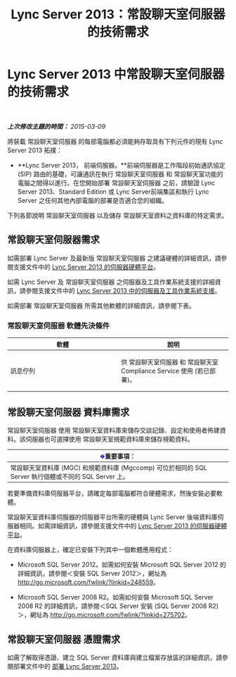 ﻿---
title: Lync Server 2013：常設聊天室伺服器的技術需求
TOCTitle: 常設聊天室伺服器的技術需求
ms:assetid: 692b7d99-1bc9-4c99-a050-2bc2be8688b2
ms:mtpsurl: https://technet.microsoft.com/zh-tw/library/Gg398495(v=OCS.15)
ms:contentKeyID: 49291195
ms.date: 08/10/2015
mtps_version: v=OCS.15
ms.translationtype: HT
---

# Lync Server 2013 中常設聊天室伺服器的技術需求

 

_**上次修改主題的時間：** 2015-03-09_

將裝載 常設聊天室伺服器 的每部電腦都必須能夠存取具有下列元件的現有 Lync Server 2013 拓撲：

  - **Lync Server 2013， 前端伺服器。**前端伺服器是工作階段初始通訊協定 (SIP) 路由的基礎，可讓通訊在執行 常設聊天室伺服器 和 常設聊天室功能的電腦之間得以進行。在您開始部署 常設聊天室伺服器 之前，請驗證 Lync Server 2013、Standard Edition 或 Lync Server前端集區和執行 Lync Server 之任何其他內部電腦的部署是否適合您的組織。

下列各節說明 常設聊天室伺服器 以及儲存 常設聊天室資料之資料庫的特定需求。

## 常設聊天室伺服器需求

如需部署 Lync Server 及最新版 常設聊天室伺服器 之建議硬體的詳細資訊，請參閱支援文件中的 [Lync Server 2013 的伺服器硬體平台](lync-server-2013-server-hardware-platforms.md)。

如需 Lync Server 及 常設聊天室伺服器 之伺服器及工具作業系統支援的詳細資訊，請參閱支援文件中的 [Lync Server 2013 中的伺服器及工具作業系統支援](lync-server-2013-server-and-tools-operating-system-support.md)。

如需部署 常設聊天室伺服器 所需其他軟體的詳細資訊，請參閱下表。

### 常設聊天室伺服器 軟體先決條件

<table>
<colgroup>
<col style="width: 50%" />
<col style="width: 50%" />
</colgroup>
<thead>
<tr class="header">
<th>軟體</th>
<th>說明</th>
</tr>
</thead>
<tbody>
<tr class="odd">
<td><p>訊息佇列</p></td>
<td><p>供 常設聊天室伺服器 和 常設聊天室 Compliance Service 使用 (若已部署)。</p></td>
</tr>
</tbody>
</table>


## 常設聊天室伺服器 資料庫需求

常設聊天室伺服器 使用 常設聊天室資料庫來儲存交談記錄、設定和使用者佈建資料。該伺服器也可選擇使用 常設聊天室規範資料庫來儲存規範資料。

<table>
<thead>
<tr class="header">
<th><img src="images/Gg412908.important(OCS.15).gif" title="important" alt="important" />重要事項：</th>
</tr>
</thead>
<tbody>
<tr class="odd">
<td>常設聊天室資料庫 (MGC) 和規範資料庫 (Mgccomp) 可位於相同的 SQL Server 執行個體或不同的 SQL Server 上。</td>
</tr>
</tbody>
</table>


若要準備資料庫伺服器平台，請確定每部電腦都符合硬體需求，然後安裝必要軟體。

常設聊天室資料庫伺服器的伺服器平台所需的硬體與 Lync Server 後端資料庫伺服器相同。如需詳細資訊，請參閱支援文件中的 [Lync Server 2013 的伺服器硬體平台](lync-server-2013-server-hardware-platforms.md)。

在資料庫伺服器上，確定已安裝下列其中一個軟體應用程式：

  - Microsoft SQL Server 2012。如需如何安裝 Microsoft SQL Server 2012 的詳細資訊，請參閱＜安裝 SQL Server 2012＞，網址為 <http://go.microsoft.com/fwlink/?linkid=248559>。

  - Microsoft SQL Server 2008 R2。如需如何安裝 Microsoft SQL Server 2008 R2 的詳細資訊，請參閱＜SQL Server 安裝 (SQL Server 2008 R2)＞，網址為 <http://go.microsoft.com/fwlink/?linkid=275702>。

## 常設聊天室伺服器 憑證需求

如需了解取得憑證、建立 SQL Server 資料庫與建立檔案存放區的詳細資訊，請參閱部署文件中的 [部署 Lync Server 2013](lync-server-2013-deploying-lync-server.md)。

